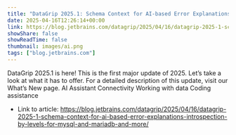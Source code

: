 ```yaml
---
title: "DataGrip 2025.1: Schema Context for AI-based Error Explanations, Introspection by Levels for MySQL and MariaDB, and More!"
date: 2025-04-16T12:26:14+00:00
link: https://blog.jetbrains.com/datagrip/2025/04/16/datagrip-2025-1-schema-context-for-ai-based-error-explanations-introspection-by-levels-for-mysql-and-mariadb-and-more/
showShare: false
showReadTime: false
thumbnail: images/ai.png
tags: ["blog.jetbrains.com"]
---
```

DataGrip 2025.1 is here! This is the first major update of 2025. Let’s take a look at what it has to offer. For a detailed description of this update, visit our What’s New page. AI Assistant Connectivity Working with data Coding assistance

- Link to article: https://blog.jetbrains.com/datagrip/2025/04/16/datagrip-2025-1-schema-context-for-ai-based-error-explanations-introspection-by-levels-for-mysql-and-mariadb-and-more/